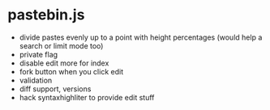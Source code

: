 # pastebin.js

- divide pastes evenly up to a point with height percentages (would help a
  search or limit mode too)
- private flag
- disable edit more for index
- fork button when you click edit
- validation
- diff support, versions
- hack syntaxhighliter to provide edit stuff
